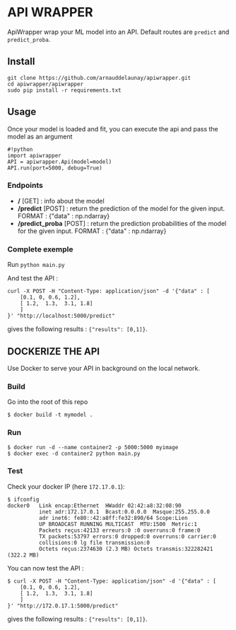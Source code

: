 # API WRAPPER

ApiWrapper wrap your ML model into an API.
Default routes are `predict` and `predict_proba`.

## Install

```
git clone https://github.com/arnauddelaunay/apiwrapper.git
cd apiwrapper/apiwrapper
sudo pip install -r requirements.txt
```

## Usage

Once your model is loaded and fit, you can execute the api and pass the model as an argument

```
#!python
import apiwrapper
API = apiwrapper.Api(model=model)
API.run(port=5000, debug=True)
```

### Endpoints

 * **/** [GET] : info about the model
 * **/predict** [POST] : return the prediction of the model for the given input. FORMAT : {"data" : np.ndarray}
 * **/predict_proba** [POST] : return the prediction probabilities of the model for the given input. FORMAT : {"data" : np.ndarray}

### Complete exemple

Run `python main.py`

And test the API : 
```
curl -X POST -H "Content-Type: application/json" -d '{"data" : [
	[0.1, 0, 0.6, 1.2],
	[ 1.2,  1.3,  3.1, 1.8]
	]
}' "http://localhost:5000/predict"
```
gives the following results : `{"results": [0,1]}`.

## DOCKERIZE THE API

Use Docker to serve your API in background on the local network.

### Build
Go into the root of this repo

```
$ docker build -t mymodel .
```

### Run

```
$ docker run -d --name container2 -p 5000:5000 myimage
$ docker exec -d container2 python main.py
```

### Test

Check your docker IP (here `172.17.0.1`):
```
$ ifconfig
docker0   Link encap:Ethernet  HWaddr 02:42:a8:32:08:90  
          inet adr:172.17.0.1  Bcast:0.0.0.0  Masque:255.255.0.0
          adr inet6: fe80::42:a8ff:fe32:890/64 Scope:Lien
          UP BROADCAST RUNNING MULTICAST  MTU:1500  Metric:1
          Packets reçus:42133 erreurs:0 :0 overruns:0 frame:0
          TX packets:53797 errors:0 dropped:0 overruns:0 carrier:0
          collisions:0 lg file transmission:0 
          Octets reçus:2374630 (2.3 MB) Octets transmis:322282421 (322.2 MB)
```

You can now test the API : 
```
$ curl -X POST -H "Content-Type: application/json" -d '{"data" : [
	[0.1, 0, 0.6, 1.2],
	[ 1.2,  1.3,  3.1, 1.8]
	]
}' "http://172.0.17.1:5000/predict"
```
gives the following results : `{"results": [0,1]}`.





